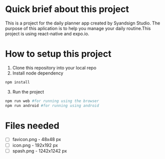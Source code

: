 # Quick brief about this project
This is a project for the daily planner app created by Syandsign Studio. The purpose of this aplication is to help you manage your daily routine.This project is using react-native and expo.io.
# How to setup this project
1. Clone this repository into your local repo
2. Install node dependency
  ```sh
  npm install
  ```
3. Run the project
  ```sh
  npm run web #for running using the browser
  npm run android #for running using android
  ```

  # Files needed
- [ ] favicon.png - 48x48 px
- [ ] icon.png - 192x192 px
- [ ] spash.png - 1242x1242 px
